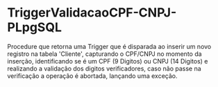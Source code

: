# TriggerValidacaoCPF-CNPJ-PLpgSQL

Procedure que retorna uma Trigger que é disparada ao inserir um novo registro na tabela 'Cliente', capturando o CPF/CNPJ no momento da inserção, identificando se é um CPF (9 Digitos) ou CNPJ (14 Digitos) e realizando a validação dos digitos verificadores, caso não passe na verificação a operação é abortada, lançando uma exceção.

